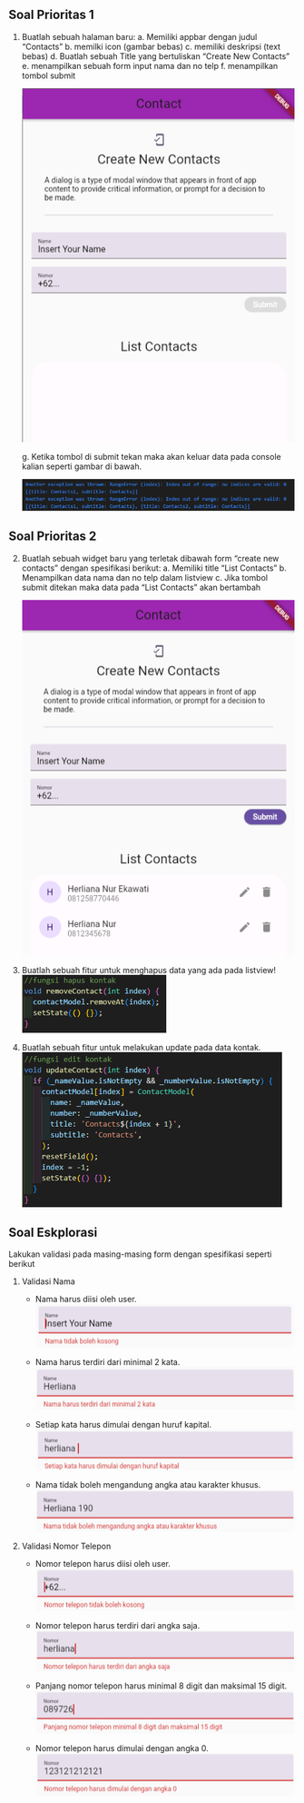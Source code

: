 ## Soal Prioritas 1
1. Buatlah sebuah halaman baru:
   a. Memiliki appbar dengan judul “Contacts”
   b. memilki icon (gambar bebas)
   c. memiliki deskripsi (text bebas)
   d. Buatlah sebuah Title yang bertuliskan “Create New Contacts”
   e. menampilkan sebuah form input nama dan no telp
   f. menampilkan tombol submit

   ![soalprioritas1](soalprioritas1.1.png)

   g. Ketika tombol di submit tekan maka akan keluar data pada console kalian seperti gambar di bawah. 

   ![soalprioritas1](soalprioritas1.2.png)

## Soal Prioritas 2
2. Buatlah sebuah widget baru yang terletak dibawah form “create new contacts” dengan spesifikasi berikut:
   a. Memiliki title “List Contacts”
   b. Menampilkan data nama dan no telp dalam listview
   c. Jika tombol submit ditekan maka data pada “List Contacts” akan bertambah

   ![soalprioritas2](soalprioritas2.1.png)

3. Buatlah sebuah fitur untuk menghapus data yang ada pada listview!
![soalprioritas2](soalprioritas2.2.png)

4. Buatlah sebuah fitur untuk melakukan update pada data kontak.
   ![soalprioritas2](soalprioritas2.3.png)

## Soal Eskplorasi

Lakukan validasi pada masing-masing form dengan spesifikasi seperti berikut
1. Validasi Nama
   - Nama harus diisi oleh user.
     ![soaleksplorasi](soaleksplorasi1.1.png)

   - Nama harus terdiri dari minimal 2 kata.
     ![soaleksplorasi](soaleksplorasi1.2.png)

   - Setiap kata harus dimulai dengan huruf kapital.
     ![soaleksplorasi](soaleksplorasi1.3.png)
     
   - Nama tidak boleh mengandung angka atau karakter khusus.
     ![soaleksplorasi](soaleksplorasi1.4.png)

2. Validasi Nomor Telepon
   - Nomor telepon harus diisi oleh user.
     ![soaleksplorasi](soaleksplorasi1.5.png)

   - Nomor telepon harus terdiri dari angka saja.
     ![soaleksplorasi](soaleksplorasi1.6.png)

   - Panjang nomor telepon harus minimal 8 digit dan maksimal 15 digit.
     ![soaleksplorasi](soaleksplorasi1.7.png)

   - Nomor telepon harus dimulai dengan angka 0.
     ![soaleksplorasi](soaleksplorasi1.8.png)
